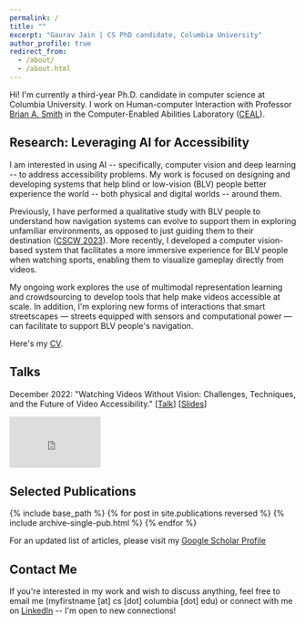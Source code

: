 ```yaml
---
permalink: /
title: ""
excerpt: "Gaurav Jain | CS PhD candidate, Columbia University"
author_profile: true
redirect_from:
  - /about/
  - /about.html
---
```

<!-- ## About Me -->

Hi! I'm currently a third-year Ph.D. candidate in computer science at Columbia University. I work on Human-computer Interaction with Professor [Brian A. Smith](http://www.cs.columbia.edu/~brian/index.html) in the Computer-Enabled Abilities Laboratory ([CEAL](https://ceal.cs.columbia.edu/)).

## Research: Leveraging AI for Accessibility

I am interested in using AI -- specifically, computer vision and deep learning -- to address accessibility problems. My work is focused on designing and developing systems that help blind or low-vision (BLV) people better experience the world -- both physical and digital worlds -- around them.  

Previously, I have performed a qualitative study with BLV people to understand how navigation systems can evolve to support them in exploring unfamiliar environments, as opposed to just guiding them to their destination ([CSCW 2023](https://arxiv.org/abs/2211.16465)). More recently, I developed a computer vision-based system that facilitates a more immersive experience for BLV people when watching sports, enabling them to visualize gameplay directly from videos. 

My ongoing work explores the use of multimodal representation learning and crowdsourcing to develop tools that help make videos accessible at scale. In addition, I'm exploring new forms of interactions that smart streetscapes — streets equipped with sensors and computational power — can facilitate to support BLV people's navigation. 

Here's my [CV](http://gaurav1302.github.io/files/Gaurav_CV_PhD.pdf).


## Talks

December 2022: "Watching Videos Without Vision: Challenges, Techniques, and the Future of Video Accessibility." [[Talk](https://www.youtube.com/watch?v=QuGQKrjezdk)] [[Slides](http://gaurav1302.github.io/files/CE.pdf)]
<iframe width="160" height="90" src="https://www.youtube.com/embed/QuGQKrjezdk" title="YouTube video player" frameborder="0" allow="accelerometer; autoplay; clipboard-write; encrypted-media; gyroscope; picture-in-picture; web-share" allowfullscreen></iframe>
<!-- - November 2022: Paper accepted at CSCW 2023. [[Preprint](https://arxiv.org/abs/2211.16465)]  -->

<!-- My research revolves around building systems that help people with disabilities to better experience the world around them. Specifically, I am interested in leveraging computer vision and deep learning for multimodal analysis (such as videos, images, and audio) to make digital media more accessible to people who are blind and low vision. To this end, I focus on solving technical challenges of using AI for accessibility and the design of novel interaction techniques that help facilitate a more immersive user experience for people with disabilities. -->

<!-- ### Curriculum Vitae (CV) -->
<!-- Please find my CV  -->


## Selected Publications


{% include base_path %}
{% for post in site.publications reversed %}
  {% include archive-single-pub.html %}
{% endfor %}  

For an updated list of articles, please visit my [Google Scholar Profile](https://scholar.google.com/citations?user=piSn5gQAAAAJ&hl=en)


## Contact Me

If you're interested in my work and wish to discuss anything, feel free to email me (myfirstname \[at\] cs \[dot\] columbia \[dot\] edu) or connect with me on [LinkedIn](https://www.linkedin.com/in/gauravjain13298/) -- I'm open to new connections!

